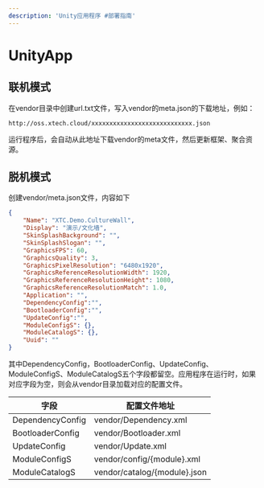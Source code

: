 ```yaml
---
description: 'Unity应用程序 #部署指南'
---
```


# UnityApp

## 联机模式

在vendor目录中创建url.txt文件，写入vendor的meta.json的下载地址，例如：

```
http://oss.xtech.cloud/xxxxxxxxxxxxxxxxxxxxxxxxxxxx.json
```

运行程序后，会自动从此地址下载vendor的meta文件，然后更新框架、聚合资源。



## 脱机模式

创建vendor/meta.json文件，内容如下

```json
{
    "Name": "XTC.Demo.CultureWall",
    "Display": "演示/文化墙",
    "SkinSplashBackground": "",
    "SkinSplashSlogan": "",
    "GraphicsFPS": 60,
    "GraphicsQuality": 3,
    "GraphicsPixelResolution": "6480x1920",
    "GraphicsReferenceResolutionWidth": 1920,
    "GraphicsReferenceResolutionHeight": 1080,
    "GraphicsReferenceResolutionMatch": 1.0,
    "Application": "",
    "DependencyConfig":"",
    "BootloaderConfig":"",
    "UpdateConfig":"",
    "ModuleConfigS": {},
    "ModuleCatalogS": {},
    "Uuid": ""
}
```

其中DependencyConfig，BootloaderConfig、UpdateConfig、ModuleConfigS、ModuleCatalogS五个字段都留空。应用程序在运行时，如果对应字段为空，则会从vendor目录加载对应的配置文件。



| 字段               | 配置文件地址                       |
| ---------------- | ---------------------------- |
| DependencyConfig | vendor/Dependency.xml        |
| BootloaderConfig | vendor/Bootloader.xml        |
| UpdateConfig     | vendor/Update.xml            |
| ModuleConfigS    | vendor/config/{module}.xml   |
| ModuleCatalogS   | vendor/catalog/{module}.json |

